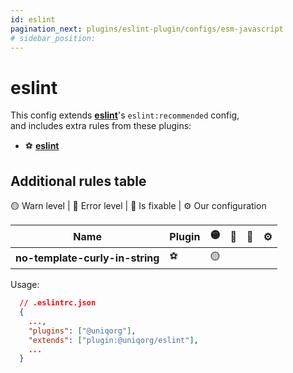 ```yaml
---
id: eslint
pagination_next: plugins/eslint-plugin/configs/esm-javascript
# sidebar_position: 
---
```


# eslint

This config extends **[eslint](https://eslint.org/docs/latest/rules/)**'s `eslint:recommended` config,<br/>
and includes extra rules from these plugins: 
  - ⚽️ **[eslint](https://eslint.org/docs/latest/rules/)**

## Additional rules table 

🟡 Warn level | 🔴 Error level | 🔧 Is fixable | ⚙️ Our configuration

| Name                                                 | Plugin | 🟡 | 🔴 | 🔧 | ⚙️ |
| ---------------------------------------------------- | ------ | -- | -- | -- | -- |
| **no-template-curly-in-string**                      |   ⚽️   | 🟡 |  |    |    |



Usage:

```json
  // .eslintrc.json
  {
    ...,
    "plugins": ["@uniqorg"],
    "extends": ["plugin:@uniqorg/eslint"],
    ...
  }
```


